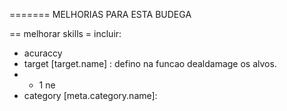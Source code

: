 ======= MELHORIAS PARA ESTA BUDEGA

== melhorar skills
= incluir:

- acuraccy
- target [target.name] : defino na funcao dealdamage os alvos.
- - 1 ne
- category [meta.category.name]:

